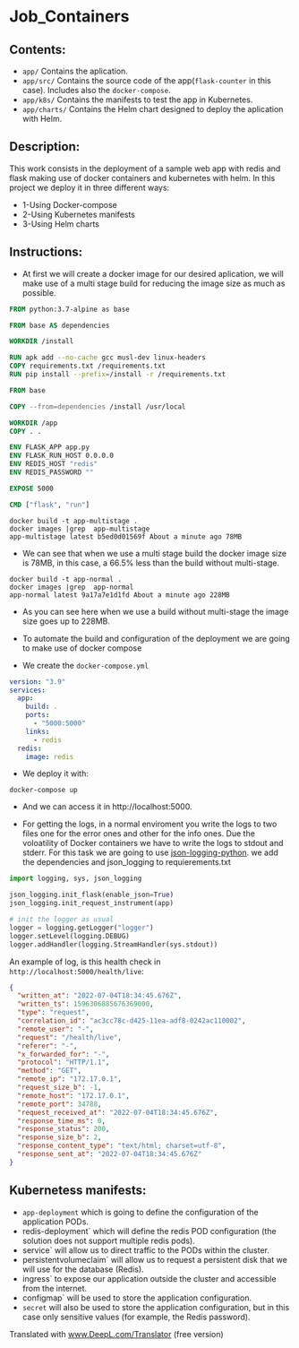 # Job_Containers
## Contents:
- `app/` Contains the aplication.
- `app/src/` Contains the source code of the app(`flask-counter` in this case). Includes also the `docker-compose`.
- `app/k8s/` Contains the manifests to test the app in Kubernetes.
- `app/charts/` Contains the Helm chart designed to deploy the aplication with Helm.

## Description:
This work consists in the deployment of a sample web app with redis and flask making use of docker containers and kubernetes with helm. 
In this project we deploy it in three different ways: 
- 1-Using Docker-compose 
- 2-Using Kubernetes manifests 
- 3-Using Helm charts

## Instructions:

- At first we will create a docker image for our desired aplication, we will make use of a multi stage build for reducing the image size as much as possible.
```dockerfile
FROM python:3.7-alpine as base

FROM base AS dependencies

WORKDIR /install

RUN apk add --no-cache gcc musl-dev linux-headers
COPY requirements.txt /requirements.txt
RUN pip install --prefix=/install -r /requirements.txt

FROM base

COPY --from=dependencies /install /usr/local

WORKDIR /app
COPY . .

ENV FLASK_APP app.py
ENV FLASK_RUN_HOST 0.0.0.0
ENV REDIS_HOST "redis"
ENV REDIS_PASSWORD ""

EXPOSE 5000

CMD ["flask", "run"]
```
```
docker build -t app-multistage .
docker images |grep  app-multistage
app-multistage latest b5ed0d01569f About a minute ago 78MB
```
- We can see that when we use a multi stage build the docker image size is 78MB, in this case, a 66.5% less than the build without multi-stage. 

```
docker build -t app-normal .
docker images |grep  app-normal
app-normal latest 9a17a7e1d1fd About a minute ago 228MB
```
- As you can see here when we use a build without multi-stage the image size goes up to 228MB.

- To automate the build and configuration of the deployment we are going to make use of docker compose
- We create the `docker-compose.yml`
```yaml
version: "3.9"
services:
  app:
    build: .
    ports:
      - "5000:5000"
    links:
      - redis
  redis:
    image: redis
```
- We deploy it with:
```
docker-compose up
```
- And we can access it in http://localhost:5000. 

- For getting the logs, in a normal enviroment you write the logs to two files one for the error ones and other for the info ones.
Due the voloatility of Docker containers we have to write the logs to stdout and stderr. For this task we are going to use  [json-logging-python](https://github.com/thangbn/json-logging-python).
we add the dependencies and json_logging to requierements.txt

```python
import logging, sys, json_logging
```


```python
json_logging.init_flask(enable_json=True)
json_logging.init_request_instrument(app)

# init the logger as usual
logger = logging.getLogger("logger")
logger.setLevel(logging.DEBUG)
logger.addHandler(logging.StreamHandler(sys.stdout))
```
An example of log, is this health check in `http://localhost:5000/health/live`:

```json
{
  "written_at": "2022-07-04T18:34:45.676Z",
  "written_ts": 1596306885676369000,
  "type": "request",
  "correlation_id": "ac3cc78c-d425-11ea-adf8-0242ac110002",
  "remote_user": "-",
  "request": "/health/live",
  "referer": "-",
  "x_forwarded_for": "-",
  "protocol": "HTTP/1.1",
  "method": "GET",
  "remote_ip": "172.17.0.1",
  "request_size_b": -1,
  "remote_host": "172.17.0.1",
  "remote_port": 34788,
  "request_received_at": "2022-07-04T18:34:45.676Z",
  "response_time_ms": 0,
  "response_status": 200,
  "response_size_b": 2,
  "response_content_type": "text/html; charset=utf-8",
  "response_sent_at": "2022-07-04T18:34:45.676Z"
}
```
## Kubernetess manifests:
- `app-deployment` which is going to define the configuration of the application PODs.
- redis-deployment` which will define the redis POD configuration (the solution does not support multiple redis pods).
- service` will allow us to direct traffic to the PODs within the cluster.
- persistentvolumeclaim` will allow us to request a persistent disk that we will use for the database (Redis).
- ingress` to expose our application outside the cluster and accessible from the internet.
- configmap` will be used to store the application configuration.
- `secret` will also be used to store the application configuration, but in this case only sensitive values (for example, the Redis password).

Translated with www.DeepL.com/Translator (free version)

